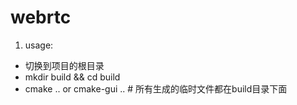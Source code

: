 webrtc
======

1. usage:

* 切换到项目的根目录
* mkdir build && cd build
* cmake .. or cmake-gui .. # 所有生成的临时文件都在build目录下面